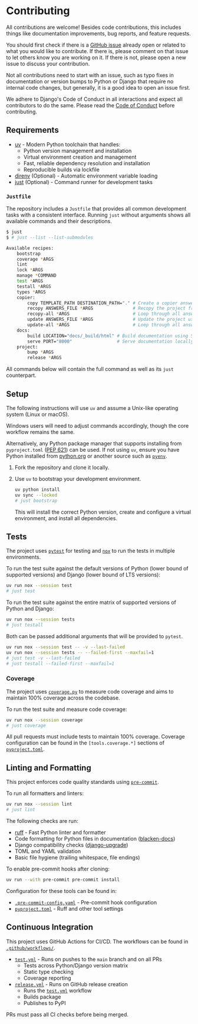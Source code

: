 # Contributing

All contributions are welcome! Besides code contributions, this includes things like documentation improvements, bug reports, and feature requests.

You should first check if there is a [GitHub issue](https://github.com/joshuadavidthomas/django-bird/issues) already open or related to what you would like to contribute. If there is, please comment on that issue to let others know you are working on it. If there is not, please open a new issue to discuss your contribution.

Not all contributions need to start with an issue, such as typo fixes in documentation or version bumps to Python or Django that require no internal code changes, but generally, it is a good idea to open an issue first.

We adhere to Django's Code of Conduct in all interactions and expect all contributors to do the same. Please read the [Code of Conduct](https://www.djangoproject.com/conduct/) before contributing.

## Requirements

- [uv](https://github.com/astral-sh/uv) - Modern Python toolchain that handles:
  - Python version management and installation
  - Virtual environment creation and management
  - Fast, reliable dependency resolution and installation
  - Reproducible builds via lockfile
- [direnv](https://github.com/direnv/direnv) (Optional) - Automatic environment variable loading
- [just](https://github.com/casey/just) (Optional) - Command runner for development tasks

### `Justfile`

The repository includes a `Justfile` that provides all common development tasks with a consistent interface. Running `just` without arguments shows all available commands and their descriptions.

<!-- [[[cog
import subprocess
import cog

output_raw = subprocess.run(["just", "--list", "--list-submodules"], stdout=subprocess.PIPE)
output_list = output_raw.stdout.decode("utf-8").split("\n")

cog.outl("""\
```bash
$ just
$ # just --list --list-submodules
""")

for i, line in enumerate(output_list):
    if not line:
        continue
    cog.out(line)
    if i < len(output_list):
        cog.out("\n")

cog.out("```")
]]] -->
```bash
$ just
$ # just --list --list-submodules

Available recipes:
    bootstrap
    coverage *ARGS
    lint
    lock *ARGS
    manage *COMMAND
    test *ARGS
    testall *ARGS
    types *ARGS
    copier:
        copy TEMPLATE_PATH DESTINATION_PATH="." # Create a copier answers file
        recopy ANSWERS_FILE *ARGS               # Recopy the project from the original template
        recopy-all *ARGS                        # Loop through all answers files and recopy the project using copier
        update ANSWERS_FILE *ARGS               # Update the project using a copier answers file
        update-all *ARGS                        # Loop through all answers files and update the project using copier
    docs:
        build LOCATION="docs/_build/html" # Build documentation using Sphinx
        serve PORT="8000"                 # Serve documentation locally
    project:
        bump *ARGS
        release *ARGS
```
<!-- [[[end]]] -->

All commands below will contain the full command as well as its `just` counterpart.

## Setup

The following instructions will use `uv` and assume a Unix-like operating system (Linux or macOS).

Windows users will need to adjust commands accordingly, though the core workflow remains the same.

Alternatively, any Python package manager that supports installing from `pyproject.toml` ([PEP 621](https://peps.python.org/pep-0621/)) can be used. If not using `uv`, ensure you have Python installed from [python.org](https://www.python.org/) or another source such as [`pyenv`](https://github.com/pyenv/pyenv).

1. Fork the repository and clone it locally.

2. Use `uv` to bootstrap your development environment.

   ```bash
   uv python install
   uv sync --locked
   # just bootstrap
   ```

   This will install the correct Python version, create and configure a virtual environment, and install all dependencies.

## Tests

The project uses [`pytest`](https://docs.pytest.org/) for testing and [`nox`](https://nox.thea.codes/) to run the tests in multiple environments.

To run the test suite against the default versions of Python (lower bound of supported versions) and Django (lower bound of LTS versions):

```bash
uv run nox --session test
# just test
```

To run the test suite against the entire matrix of supported versions of Python and Django:

```bash
uv run nox --session tests
# just testall
```

Both can be passed additional arguments that will be provided to `pytest`.

```bash
uv run nox --session test -- -v --last-failed
uv run nox --session tests -- --failed-first --maxfail=1
# just test -v --last-failed
# just testall --failed-first --maxfail=1
```

### Coverage

The project uses [`coverage.py`](https://github.com/nedbat/coverage.py) to measure code coverage and aims to maintain 100% coverage across the codebase.

To run the test suite and measure code coverage:

```bash
uv run nox --session coverage
# just coverage
```

All pull requests must include tests to maintain 100% coverage. Coverage configuration can be found in the `[tools.coverage.*]` sections of [`pyproject.toml`](pyproject.toml).

## Linting and Formatting

This project enforces code quality standards using [`pre-commit`](https://github.com/pre-commit/pre-commit).

To run all formatters and linters:

```bash
uv run nox --session lint
# just lint
```

The following checks are run:

- [ruff](https://github.com/astral-sh/ruff) - Fast Python linter and formatter
- Code formatting for Python files in documentation ([blacken-docs](https://github.com/adamchainz/blacken-docs))
- Django compatibility checks ([django-upgrade](https://github.com/adamchainz/django-upgrade))
- TOML and YAML validation
- Basic file hygiene (trailing whitespace, file endings)

To enable pre-commit hooks after cloning:

```bash
uv run --with pre-commit pre-commit install
```

Configuration for these tools can be found in:

- [`.pre-commit-config.yaml`](.pre-commit-config.yaml) - Pre-commit hook configuration
- [`pyproject.toml`](pyproject.toml) - Ruff and other tool settings

## Continuous Integration

This project uses GitHub Actions for CI/CD. The workflows can be found in [`.github/workflows/`](.github/workflows/).

- [`test.yml`](.github/workflows/test.yml) - Runs on pushes to the `main` branch and on all PRs
  - Tests across Python/Django version matrix
  - Static type checking
  - Coverage reporting
- [`release.yml`](.github/workflows/release.yml) - Runs on GitHub release creation
  - Runs the [`test.yml`](.github/workflows/test.yml) workflow
  - Builds package
  - Publishes to PyPI

PRs must pass all CI checks before being merged.
